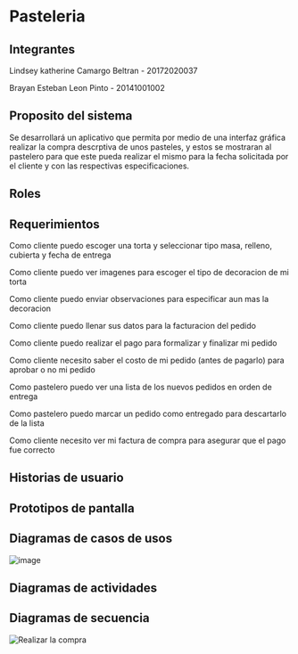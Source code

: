 # Pasteleria


## Integrantes 

Lindsey katherine Camargo Beltran - 20172020037

Brayan Esteban Leon Pinto - 20141001002

## Proposito del sistema

Se desarrollará un aplicativo que permita por medio de una interfaz gráfica realizar la compra descrptiva de unos pasteles, y estos se mostraran al pastelero para que este pueda realizar el mismo para la fecha solicitada por el cliente y con las respectivas especificaciones.

## Roles


## Requerimientos

Como cliente puedo escoger una torta y seleccionar tipo masa, relleno, cubierta y fecha de entrega

Como cliente puedo ver imagenes para escoger el tipo de decoracion de mi torta

Como cliente puedo enviar observaciones para especificar aun mas la decoracion

Como cliente puedo llenar sus datos para la facturacion del pedido

Como cliente puedo realizar el pago para formalizar y finalizar mi pedido

Como cliente necesito saber el costo de mi pedido (antes de pagarlo) para aprobar o no mi pedido

Como pastelero puedo ver una lista de los nuevos pedidos en orden de entrega

Como pastelero puedo marcar un pedido como entregado para descartarlo de la lista

Como cliente necesito ver mi factura de compra para asegurar que el pago fue correcto

## Historias de usuario


## Prototipos de pantalla 


## Diagramas de casos de usos
![image](https://user-images.githubusercontent.com/54810276/108355171-783b3780-71b8-11eb-9e75-160b0fb5bb61.png)



## Diagramas de actividades 


## Diagramas de secuencia 

![Realizar la compra](https://user-images.githubusercontent.com/54810355/108276641-2063e880-7146-11eb-9c4a-5d7a92890739.jpg)
